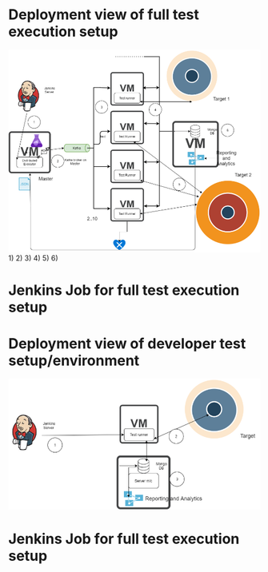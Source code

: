 # Deployment view of full test execution setup


![alt text](media/latest_automation_framework_deployment_view_full_mode.png "Deployment View of Test Execution in full mode")
1)
2)
3)
4)
5)
6)

# Jenkins Job for full test execution setup

# Deployment view of developer test setup/environment

![alt text](media/latest_automation_framework_deployment_view_dev_mode.png "Deployment View of Test Execution in development mode")

# Jenkins Job for full test execution setup


